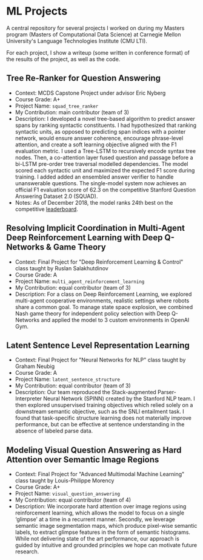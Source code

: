 # ML Projects

A central repository for several projects I worked on during my Masters program (Masters of Computational Data Science) at Carnegie Mellon University's Language Technologies Institute (CMU LTI).

For each project, I show a writeup (some written in conference format) of the results of the project, as well as the code.

## Tree Re-Ranker for Question Answering

* Context: MCDS Capstone Project under advisor Eric Nyberg
* Course Grade: A+
* Project Name: `squad_tree_ranker`
* My Contribution: main contributor (team of 3)
* Description: I developed a novel tree-based algorithm to predict answer spans by ranking syntactic constituents.  I had hypothesized that ranking syntactic units, as opposed to predicting span indices with a pointer network, would ensure answer coherence, encourage phrase-level attention, and create a soft learning objective aligned with the F1 evaluation metric.  I used a Tree-LSTM to recursively encode syntax tree nodes.  Then, a co-attention layer fused question and passage before a bi-LSTM pre-order tree traversal modelled dependencies.  The model scored each syntactic unit and maximized the expected F1 score during training.  I added added an ensembled answer verifier to handle unanswerable questions. The single-model system now achieves an official F1 evaluation score of 62.3 on the competitive Stanford Question Answering Dataset 2.0 (SQUAD).
* Notes: As of December 2018, the model ranks 24th best on the competitive [leaderboard](https://rajpurkar.github.io/SQuAD-explorer/).

## Resolving Implicit Coordination in Multi-Agent Deep Reinforcement Learning with Deep Q-Networks & Game Theory

* Context: Final Project for "Deep Reinforcement Learning & Control" class taught by Ruslan Salakhutdinov
* Course Grade: A
* Project Name: `multi_agent_reinforcement_learning`
* My Contribution: equal contributor (team of 3)
* Description:  For a class on Deep Reinforcement Learning, we explored multi-agent cooperative environments, realistic settings where robots share a common goal. To manage state space explosion, we combined Nash game theory for independent policy selection with Deep Q-Networks and applied the model to 3 custom environments in OpenAI Gym.

## Latent Sentence Level Representation Learning

* Context: Final Project for "Neural Networks for NLP" class taught by Graham Neubig
* Course Grade: A
* Project Name: `latent_sentence_structure`
* My Contribution: equal contributor (team of 3)
* Description: Our team reproduced the Stack-augmented Parser-Interpreter Neural Network (SPINN) created by the Stanford NLP team. I then explored unsupervised training objectives which relied solely on a downstream semantic objective, such as the SNLI entailment task. I found that task-specific structure learning does not materially improve performance, but can be effective at sentence understanding in the absence of labeled parse data. 

## Modeling Visual Question Answering as Hard Attention over Semantic Image Regions

* Context: Final Project for "Advanced Multimodal Machine Learning" class taught by Louis-Philippe Morency
* Course Grade: A+
* Project Name: `visual_question_answering`
* My Contribution: equal contributor (team of 4)
* Description: We incorporate hard attention over image regions using reinforcement learning, which allows the model to focus on a single ‘glimpse’ at a time in a recurrent manner.  Secondly, we leverage semantic image segmentation maps, which produce pixel-wise semantic labels, to extract glimpse features in the form of semantic histograms.  While not delivering state of the art performance, our approach is guided by intuitive and grounded principles we hope can motivate future research.
